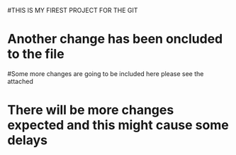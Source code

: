
#THIS IS MY FIREST PROJECT FOR THE GIT
# Another change has been oncluded to the file 
#Some more changes are going to be included here please see the attached

# There will be more changes expected and this might cause some delays 
